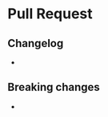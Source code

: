 # Pull Request

## Changelog

<!-- Summarize what changed and why. Bullet points preferred. -->

-

## Breaking changes

<!-- Describe any breaking changes and how they affect users. Include migration steps if applicable. -->

-
